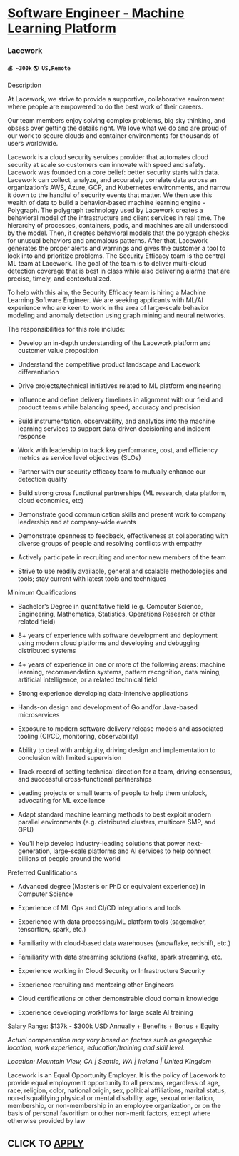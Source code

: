 # [Software Engineer - Machine Learning Platform](https://www.remotewlb.com/apply/software-engineer-machine-learning-platform-70255)  
### Lacework  
#### `💰 ~300k` `🌎 US,Remote`  

Description

At Lacework, we strive to provide a supportive, collaborative environment where people are empowered to do the best work of their careers.

Our team members enjoy solving complex problems, big sky thinking, and obsess over getting the details right. We love what we do and are proud of our work to secure clouds and container environments for thousands of users worldwide.

Lacework is a cloud security services provider that automates cloud security at scale so customers can innovate with speed and safety. Lacework was founded on a core belief: better security starts with data. Lacework can collect, analyze, and accurately correlate data across an organization’s AWS, Azure, GCP, and Kubernetes environments, and narrow it down to the handful of security events that matter. We then use this wealth of data to build a behavior-based machine learning engine - Polygraph. The polygraph technology used by Lacework creates a behavioral model of the infrastructure and client services in real time. The hierarchy of processes, containers, pods, and machines are all understood by the model. Then, it creates behavioral models that the polygraph checks for unusual behaviors and anomalous patterns. After that, Lacework generates the proper alerts and warnings and gives the customer a tool to look into and prioritize problems. The Security Efficacy team is the central ML
team at Lacework. The goal of the team is to deliver multi-cloud detection coverage that is best in class while also delivering alarms that are precise, timely, and contextualized.

To help with this aim, the Security Efficacy team is hiring a Machine Learning Software Engineer. We are seeking applicants with ML/AI experience who are keen to work in the area of large-scale behavior modeling and anomaly detection using graph mining and neural networks.

The responsibilities for this role include:

  * Develop an in-depth understanding of the Lacework platform and customer value proposition

  * Understand the competitive product landscape and Lacework differentiation

  * Drive projects/technical initiatives related to ML platform engineering 

  * Influence and define delivery timelines in alignment with our field and product teams while balancing speed, accuracy and precision

  * Build instrumentation, observability, and analytics into the machine learning services to support data-driven decisioning and incident response

  * Work with leadership to track key performance, cost, and efficiency metrics as service level objectives (SLOs)

  * Partner with our security efficacy team to mutually enhance our detection quality

  * Build strong cross functional partnerships (ML research, data platform, cloud economics, etc)

  * Demonstrate good communication skills and present work to company leadership and at company-wide events

  * Demonstrate openness to feedback, effectiveness at collaborating with diverse groups of people and resolving conflicts with empathy

  * Actively participate in recruiting and mentor new members of the team

  * Strive to use readily available, general and scalable methodologies and tools; stay current with latest tools and techniques

Minimum Qualifications

  * Bachelor’s Degree in quantitative field (e.g. Computer Science, Engineering, Mathematics, Statistics, Operations Research or other related field)

  * 8+ years of experience with software development and deployment using modern cloud platforms and developing and debugging distributed systems

  * 4+ years of experience in one or more of the following areas: machine learning, recommendation systems, pattern recognition, data mining, artificial intelligence, or a related technical field

  * Strong experience developing data-intensive applications

  * Hands-on design and development of Go and/or Java-based microservices

  * Exposure to modern software delivery release models and associated tooling (CI/CD, monitoring, observability) 

  * Ability to deal with ambiguity, driving design and implementation to conclusion with limited supervision

  * Track record of setting technical direction for a team, driving consensus, and successful cross-functional partnerships

  * Leading projects or small teams of people to help them unblock, advocating for ML excellence

  * Adapt standard machine learning methods to best exploit modern parallel environments (e.g. distributed clusters, multicore SMP, and GPU)

  * You'll help develop industry-leading solutions that power next-generation, large-scale platforms and AI services to help connect billions of people around the world

Preferred Qualifications

  * Advanced degree (Master’s or PhD or equivalent experience) in Computer Science

  * Experience of ML Ops and CI/CD integrations and tools 

  * Experience with data processing/ML platform tools (sagemaker, tensorflow, spark, etc.)

  * Familiarity with cloud-based data warehouses (snowflake, redshift, etc.)

  * Familiarity with data streaming solutions (kafka, spark streaming, etc.

  * Experience working in Cloud Security or Infrastructure Security

  * Experience recruiting and mentoring other Engineers

  * Cloud certifications or other demonstrable cloud domain knowledge

  * Experience developing workflows for large scale AI training

Salary Range: $137k - $300k USD Annually + Benefits + Bonus + Equity

_Actual compensation may vary based on factors such as geographic location, work experience, education/training and skill level._

_Location: Mountain View, CA | Seattle, WA | Ireland | United Kingdom_

Lacework is an Equal Opportunity Employer. It is the policy of Lacework to provide equal employment opportunity to all persons, regardless of age, race, religion, color, national origin, sex, political affiliations, marital status, non-disqualifying physical or mental disability, age, sexual orientation, membership, or non-membership in an employee organization, or on the basis of personal favoritism or other non-merit factors, except where otherwise provided by law

  
## CLICK TO [APPLY](https://www.remotewlb.com/apply/software-engineer-machine-learning-platform-70255)

